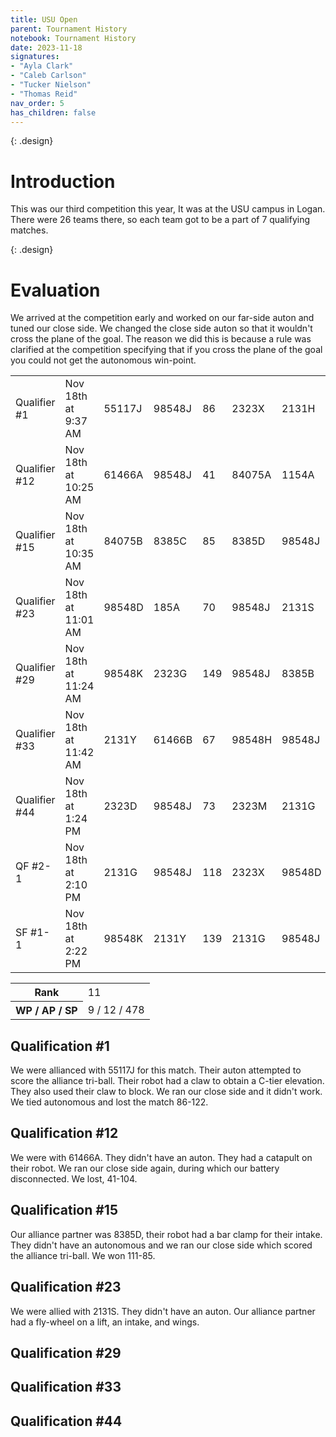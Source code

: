 ```yaml
---
title: USU Open
parent: Tournament History
notebook: Tournament History
date: 2023-11-18
signatures:
- "Ayla Clark"
- "Caleb Carlson"
- "Tucker Nielson"
- "Thomas Reid"
nav_order: 5
has_children: false
---
```


{: .design}
# Introduction
This was our third competition this year, It was at the USU campus in Logan. There were 26 teams there, so each team got to be a part of 7 qualifying matches.

{: .design}
# Evaluation
We arrived at the competition early and worked on our far-side auton and tuned our close side. We changed the close side auton so that it wouldn't cross the plane of the goal. The reason we did this is because a rule was clarified at the competition specifying that if you cross the plane of the goal you could not get the autonomous win-point.

<div class="card mb-3" data-v-002f5624=""></div><!----><table class="table table-hover match-results vrc-match-results"><tbody><tr class="match-result-blue" data-v-21f72818=""><td class="match-col" data-v-21f72818="">Qualifier #1</td><td data-v-21f72818="">Nov 18th at 9:37 AM</td><td class="red-team" data-v-21f72818="">55117J</td><td class="red-team highlight" data-v-21f72818="">98548J</td><td class="red-team" data-v-21f72818="">86</td><td class="blue-team" data-v-21f72818="">2323X</td><td class="blue-team" data-v-21f72818="">2131H</td><td class="blue-team" data-v-21f72818="">122</td></tr><tr class="match-result-blue" data-v-21f72818=""><td class="match-col" data-v-21f72818="">Qualifier #12</td><td data-v-21f72818="">Nov 18th at 10:25 AM</td><td class="red-team" data-v-21f72818="">61466A</td><td class="red-team highlight" data-v-21f72818="">98548J</td><td class="red-team" data-v-21f72818="">41</td><td class="blue-team" data-v-21f72818="">84075A</td><td class="blue-team" data-v-21f72818="">1154A</td><td class="blue-team" data-v-21f72818="">104</td></tr><tr class="match-result-blue" data-v-21f72818=""><td class="match-col" data-v-21f72818="">Qualifier #15</td><td data-v-21f72818="">Nov 18th at 10:35 AM</td><td class="red-team" data-v-21f72818="">84075B</td><td class="red-team" data-v-21f72818="">8385C</td><td class="red-team" data-v-21f72818="">85</td><td class="blue-team" data-v-21f72818="">8385D</td><td class="blue-team highlight" data-v-21f72818="">98548J</td><td class="blue-team" data-v-21f72818="">111</td></tr><tr class="match-result-blue" data-v-21f72818=""><td class="match-col" data-v-21f72818="">Qualifier #23</td><td data-v-21f72818="">Nov 18th at 11:01 AM</td><td class="red-team" data-v-21f72818="">98548D</td><td class="red-team" data-v-21f72818="">185A</td><td class="red-team" data-v-21f72818="">70</td><td class="blue-team highlight" data-v-21f72818="">98548J</td><td class="blue-team" data-v-21f72818="">2131S</td><td class="blue-team" data-v-21f72818="">128</td></tr><tr class="match-result-red" data-v-21f72818=""><td class="match-col" data-v-21f72818="">Qualifier #29</td><td data-v-21f72818="">Nov 18th at 11:24 AM</td><td class="red-team" data-v-21f72818="">98548K</td><td class="red-team" data-v-21f72818="">2323G</td><td class="red-team" data-v-21f72818="">149</td><td class="blue-team highlight" data-v-21f72818="">98548J</td><td class="blue-team" data-v-21f72818="">8385B</td><td class="blue-team" data-v-21f72818="">77</td></tr><tr class="match-result-blue" data-v-21f72818=""><td class="match-col" data-v-21f72818="">Qualifier #33</td><td data-v-21f72818="">Nov 18th at 11:42 AM</td><td class="red-team" data-v-21f72818="">2131Y</td><td class="red-team" data-v-21f72818="">61466B</td><td class="red-team" data-v-21f72818="">67</td><td class="blue-team" data-v-21f72818="">98548H</td><td class="blue-team highlight" data-v-21f72818="">98548J</td><td class="blue-team" data-v-21f72818="">81</td></tr><tr class="match-result-red" data-v-21f72818=""><td class="match-col" data-v-21f72818="">Qualifier #44</td><td data-v-21f72818="">Nov 18th at 1:24 PM</td><td class="red-team" data-v-21f72818="">2323D</td><td class="red-team highlight" data-v-21f72818="">98548J</td><td class="red-team" data-v-21f72818="">73</td><td class="blue-team" data-v-21f72818="">2323M</td><td class="blue-team" data-v-21f72818="">2131G</td><td class="blue-team" data-v-21f72818="">52</td></tr><tr class="match-result-red" data-v-21f72818=""><td class="match-col" data-v-21f72818="">QF #2-1</td><td data-v-21f72818="">Nov 18th at 2:10 PM</td><td class="red-team" data-v-21f72818="">2131G</td><td class="red-team highlight" data-v-21f72818="">98548J</td><td class="red-team" data-v-21f72818="">118</td><td class="blue-team" data-v-21f72818="">2323X</td><td class="blue-team" data-v-21f72818="">98548D</td><td class="blue-team" data-v-21f72818="">103</td></tr><tr class="match-result-red" data-v-21f72818=""><td class="match-col" data-v-21f72818="">SF #1-1</td><td data-v-21f72818="">Nov 18th at 2:22 PM</td><td class="red-team" data-v-21f72818="">98548K</td><td class="red-team" data-v-21f72818="">2131Y</td><td class="red-team" data-v-21f72818="">139</td><td class="blue-team" data-v-21f72818="">2131G</td><td class="blue-team highlight" data-v-21f72818="">98548J</td><td class="blue-team" data-v-21f72818="">83</td></tr></tbody></table><div class="card-footer"><div class="row"><div class="col-sm-6 col-sm-offset-6"><table class="table rank"><tbody><tr><th>Rank</th><td>11</td></tr><tr><th>WP / AP / SP</th><td>9 / 12 / 478</td></tr></tbody></table></div></div></div>

## Qualification #1
We were allianced with 55117J for this match. Their auton attempted to score the alliance tri-ball. Their robot had a claw to obtain a C-tier elevation. They also used their claw to block. We ran our close side and it didn't work. We tied autonomous and lost the match 86-122.

## Qualification #12
We were with 61466A. They didn't have an auton. They had a catapult on their robot. We ran our close side again, during which our battery disconnected. We lost, 41-104.

## Qualification #15
Our alliance partner was 8385D, their robot had a bar clamp for their intake. They didn't have an autonomous and we ran our close side which scored the alliance tri-ball. We won 111-85.

## Qualification #23
We were allied with 2131S. They didn't have an auton. Our alliance partner had a fly-wheel on a lift, an intake, and wings.

## Qualification #29


## Qualification #33


## Qualification #44

